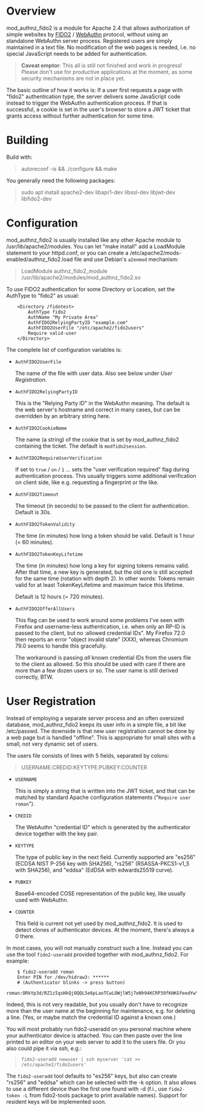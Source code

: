 # Overview

mod_authnz_fido2 is a module for Apache 2.4 that allows authorization
of simple websites by [FIDO2](https://fidoalliance.org/fido2/) /
[WebAuthn](https://www.w3.org/TR/webauthn/) protocol, without using an
standalone WebAuthn server process. Registered users are simply
maintained in a text file. No modification of the web pages is needed,
i.e. no special JavaScript needs to be added for authentication.

> **Caveat emptor**: This all is still not finished and work in
> progress! Please don't use for productive applications at the
> moment, as some security mechanisms are not in place yet.

The basic outline of how it works is: If a user first requests a page
with "fido2" authentication type, the server delivers some JavaScript
code instead to trigger the WebAuthn authentication process. If that
is successful, a cookie is set in the user's browser to store a JWT
ticket that grants access without further authentication for some
time.


# Building

Build with:

>	autoreconf -is && ./configure && make

You generally need the following packages:

>	sudo apt install apache2-dev libapr1-dev libssl-dev libjwt-dev libfido2-dev


# Configuration

mod_authnz_fido2 is usually installed like any other Apache module to
/usr/lib/apache2/modules. You can let "make install" add a
LoadModule statement to your httpd.conf, or you can create a
/etc/apache2/mods-enabled/authnz_fido2.load file and use Debian's
`a2enmod` mechanism:

>	LoadModule authnz_fido2_module /usr/lib/apache2/modules/mod_authnz_fido2.so

To use FIDO2 authentication for some Directory or Location, set the
AuthType to "fido2" as usual:

		<Directory /fidotest>
			AuthType fido2
			AuthName "My Private Area"
			AuthFIDO2RelyingPartyID "example.com"
			AuthFIDO2UserFile "/etc/apache2/fido2users"
			Require valid-user
		</Directory>

The complete list of configuration variables is:

- `AuthFIDO2UserFile`

  The name of the file with user data. Also see below under *User
  Registration*.
  
- `AuthFIDO2RelyingPartyID`

  This is the "Relying Party ID" in the WebAuthn meaning. The default
  is the web server's hostname and correct in many cases, but can be
  overridden by an arbitrary string here.

- `AuthFIDO2CookieName`

  The name (a string) of the cookie that is set by mod_authnz_fido2
  containing the ticket. The default is `modfido2session`.

- `AuthFIDO2RequireUserVerification`

  If set to `true` / `on` / `1` ... sets the "user verification
  required" flag during authentication process. This usually triggers
  some additional verification on client side, like e.g. requesting a
  fingerprint or the like.

- `AuthFIDO2Timeout`

  The timeout (in seconds) to be passed to the client for
  authentication. Default is 30s.

- `AuthFIDO2TokenValidity`

  The time (in minutes) how long a token should be valid. Default is 1
  hour (= 60 minutes).

- `AuthFIDO2TokenKeyLifetime`

  The time (in minutes) how long a key for signing tokens remains
  valid. After that time, a new key is generated, but the old one is
  still accepted for the same time (rotation with depth 2). In other
  words: Tokens remain valid for at least TokenKeyLifetime and maximum
  twice this lifetime.

  Default is 12 hours (= 720 minutes).

- `AuthFIDO2OfferAllUsers`

  This flag can be used to work around some problems I've seen with
  Firefox and username-less authentication, i.e. when only an RP-ID is
  passed to the client, but no :allowed credential IDs". My Firefox
  72.0 then reports an error "object invalid state" (XXX), whereas
  Chromium 79.0 seems to handle this gracefully.

  The workaround is passing *all* known credential IDs from the users
  file to the client as allowed. So this should be used with care if
  there are more than a few dozen users or so. The user name is still
  derived correctly, BTW.


# User Registration

Instead of employing a separate server process and an often oversized
database, mod_authnz_fido2 keeps its user info in a simple file, a bit
like /etc/passwd. The downside is that new user registration cannot be
done by a web page but is handled "offline". This is appropriate for
small sites with a small, not very dynamic set of users.

The users file consists of lines with 5 fields, separated by colons:

>	USERNAME:CREDID:KEYTYPE:PUBKEY:COUNTER

- `USERNAME`

  This is simply a string that is written into the JWT ticket, and
  that can be matched by standard Apache configuration statements
  ("`Require user roman`").

- `CREDID`

  The WebAuthn "credential ID" which is generated by the authenticator
  device together with the key pair.

- `KEYTYPE`

  The type of public key in the next field. Currently supported are
  "es256" (ECDSA NIST P-256 key with SHA256), "rs256" (RSASSA-PKCS1-v1_5 with
  SHA256), and "eddsa" (EdDSA with edwards25519 curve).

- `PUBKEY`

  Base64-encoded COSE representation of the public key, like usually
  used with WebAuthn.

- `COUNTER`

  This field is current not yet used by mod_authnz_fido2. It is used
  to detect clones of authenticator devices. At the moment, there's
  always a 0 there.

In most cases, you will not manually construct such a line. Instead
you can use the tool `fido2-useradd` provided together with
mod_authnz_fido2. For example:

		$ fido2-useradd roman
		Enter PIN for /dev/hidraw3: ******
		# (Authenticator blinks -> press button)
		roman:ORkYp3d/RZ1zIqsHkQjOQQL5e6pLaoTCwLOWjlW5j7eNh94KCRP39fKHKGfeedYwYavh+QJU81i0SQbSfCiI5g==a:es256:MFkwEwYHKoZIzj0CAQYIKoZIzj0DAQcDQgAEHvy6F0pkaAsTzH4ReFp+LuaQ5UN3DyfGa9g5hKhJeFk+hOPIrfJQpqOkfR2bpTRJPKsG8l5FxTVlFOGlgn60+Q==:0

Indeed, this is not very readable, but you usually don't have to
recognize more than the user name at the beginning for maintenance,
e.g. for deleting a line. (Yes, or maybe match the credential ID
against a known one.)

You will most probably run fido2-useradd on you personal machine where
your authenticator device is attached. You can then paste over the
line printed to an editor on your web server to add it to the users
file. Or you also could pipe it via ssh, e.g.:

>	  fido2-useradd newuser | ssh myserver 'cat >> /etc/apache2/fido2users'

The `fido2-useradd` tool defaults to "es256" keys, but also can create
"rs256" and "eddsa" which can be selected with the -k option. It also
allows to use a different device than the first one found with -d
(f.i., use `fido2-token -L` from fido2-tools package to print
available names). Support for resident keys will be implemented soon.

